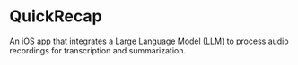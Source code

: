# QuickRecap
An iOS app that integrates a Large Language Model (LLM) to process audio recordings for transcription and summarization.
